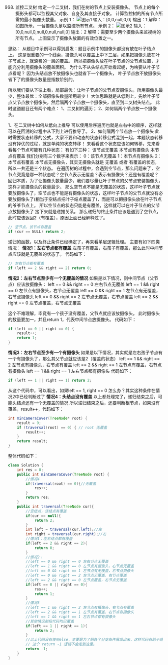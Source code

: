

968. 监控二叉树
给定一个二叉树，我们在树的节点上安装摄像头。
节点上的每个摄影头都可以监视其父对象、自身及其直接子对象。
计算监控树的所有节点所需的最小摄像头数量。
示例 1：
![图示1](https://img-blog.csdnimg.cn/20210105155742544.png)
输入：[0,0,null,0,0]
输出：1
解释：如图所示，一台摄像头足以监控所有节点。
示例 2：
![图示2](https://img-blog.csdnimg.cn/20210105155752578.png)
输入：[0,0,null,0,null,0,null,null,0]
输出：2
解释：需要至少两个摄像头来监视树的所有节点。 上图显示了摄像头放置的有效位置之一。

思路：
从题目中示例可以得到启发：题目示例中的摄像头都没有放在叶子结点上。
这是很重要的一个线索，摄像头可以覆盖上中下三层，如果把摄像头放在叶子节点上，就浪费的一层的覆盖。
所以把摄像头放在叶子节点的父节点位置，才能充分利用摄像头的覆盖面积。
为什么不从头结点开始看起呢，为啥要从叶子节点看呢？
因为头结点放不放摄像头也就省下一个摄像头， 叶子节点放不放摄像头省下了的摄像头数量是指数阶别的。

所以我们要从下往上看，局部最优：让叶子节点的父节点安摄像头，所用摄像头最少，整体最优：全部摄像头数量所用最少！
大体思路就是从低到上，先给叶子节点父节点放个摄像头，然后隔两个节点放一个摄像头，直至到二叉树头结点。
此时这道题目还有两个难点：
1、二叉树的遍历；
2、如何隔两个节点放一个摄像头。

1、在二叉树中如何从低向上推导
可以使用后序遍历也就是左右中的顺序，这样就可以在回溯的过程中从下到上进行推导了。
2、如何隔两个节点放一个摄像头
此时需要状态转移的公式，大家不要和动态的状态转移公式混到一起，本题状态转移没有择优的过程，就是单纯的状态转移！
来看看这个状态应该如何转移，先来看看每个节点可能有几种状态：
有如下三种：
该节点无覆盖
本节点有摄像头
本节点有覆盖
我们分别有三个数字来表示：
0：该节点无覆盖
1：本节点有摄像头
2：本节点有覆盖
本节点无摄像头，其实无摄像头就是 无覆盖 或者 有覆盖的状态，所以一共还是三个状态。
在遍历树的过程中，会遇到空节点，那么问题来了，空节点究竟是哪一种状态呢？空节点表示无覆盖？表示有摄像头？还是有覆盖呢？
回归本质，为了让摄像头数量最少，我们要尽量让叶子节点的父节点安装摄像头，这样才能摄像头的数量最少。
那么空节点不能是无覆盖的状态，这样叶子节点就要放摄像头了，空节点也不能是有摄像头的状态，这样叶子节点的父节点就没有必要放摄像头了(相当于空结点把叶子结点覆盖了)，而是可以把摄像头放在叶子节点的爷爷节点上。
所以空节点的状态只能是有覆盖，这样就可以在叶子节点的父节点放摄像头了
接下来就是递推关系。
那么递归的终止条件应该是遇到了空节点，此时应该返回2（有覆盖），原因上面已经解释过了。
```java
// 空节点，该节点有覆盖
if (cur == NULL) return 2;
```
递归的函数，以及终止条件已经确定了，再来看单层逻辑处理。
主要有如下四类情况：
**情况1：左右节点都有覆盖**
左孩子有覆盖，右孩子有覆盖，那么此时中间节点应该就是无覆盖的状态了。
代码如下：
```java
// 左右节点都有覆盖
if (left == 2 && right == 2) return 0;
```
**情况2：左右节点至少有一个无覆盖的情况**
如果是以下情况，则中间节点（父节点）应该放摄像头：
left == 0 && right == 0 左右节点无覆盖
left == 1 && right == 0 左节点有摄像头，右节点无覆盖
left == 0 && right == 1 左节点有无覆盖，右节点摄像头
left == 0 && right == 2 左节点无覆盖，右节点覆盖
left == 2 && right == 0 左节点覆盖，右节点无覆盖

这个不难理解，毕竟有一个孩子没有覆盖，父节点就应该放摄像头。
此时摄像头的数量要加一，并且return 1，代表中间节点放摄像头。
代码如下：
```java
if (left == 0 || right == 0) {
    result++;
    return 1;
}
```
**情况3：左右节点至少有一个有摄像头**
如果是以下情况，其实就是左右孩子节点有一个有摄像头了，那么其父节点就应该是2（覆盖的状态）
left == 1 && right == 2 左节点有摄像头，右节点有覆盖
left == 2 && right == 1 左节点有覆盖，右节点有摄像头
left == 1 && right == 1 左右节点都有摄像头
代码如下：
```java
if (left == 1 || right == 1) return 2;
```
从这个代码中，可以看出，如果left == 1, right == 0 怎么办？其实这种条件在情况2中已经判断过了
**情况4：头结点没有覆盖**
以上都处理完了，递归结束之后，可能头结点还有一个无覆盖的情况
所以递归结束之后，还要判断根节点，如果没有覆盖，result++，代码如下：
```java
int minCameraCover(TreeNode* root) {
    result = 0;
    if (traversal(root) == 0) { // root 无覆盖
        result++;
    }
    return result;
}
```
整体代码如下：
```java
class Solution {
    int res = 0;
    public int minCameraCover(TreeNode root) {
        //情况4
        if(traversal(root) == 0){//无覆盖
            res++;
        }
        return res;
    }
    public int traversal(TreeNode cur){
        //空结点，该结点有覆盖
        if(cur == null){
            return 2;
        }
        int left = traversal(cur.left);//左
        int right = traversal(cur.right);//右
        //情况1：左右结点都有覆盖
        if(left == 2 && right == 2){
            return 0;
        }
        //情况2：
        //left == 0 && right == 0 左右节点无覆盖
        //left == 1 && right == 0 左节点有摄像头，右节点无覆盖
        //left == 0 && right == 1 左节点有无覆盖，右节点摄像头
        //left == 0 && right == 2 左节点无覆盖，右节点覆盖
        //left == 2 && right == 0 左节点覆盖，右节点无覆盖
        if(left == 0 || right == 0){
            res++;
            return 1;
        }
        //情况3
        //left == 1 && right == 2 左节点有摄像头，右节点有覆盖
        //left == 2 && right == 1 左节点有覆盖，右节点有摄像头
        //left == 1 && right == 1 左右节点都有摄像头
        //其他情况前段代码均已覆盖
        if(left == 1 || right == 1){
            return 2;
        }
        //以上代码没有使用else，主要是为了把各个分支条件展现出来，这样代码有助于理解
        // 这个 return -1 逻辑不会走到这里。
        return -1;
    }
}
```